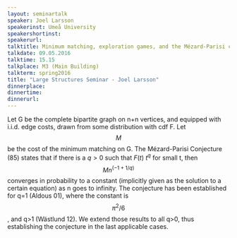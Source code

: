 ```yaml
---
layout: seminartalk
speaker: Joel Larsson
speakerinst: Umeå University
speakershortinst: 
speakerurl: 
talktitle: Minimum matching, exploration games, and the Mézard-Parisi conjecture
talkdate: 09.05.2016
talktime: 15.15
talkplace: M3 (Main Building)
talkterm: spring2016
title: "Large Structures Seminar - Joel Larsson"
dinnerplace: 
dinnertime: 
dinnerurl: 
---
```

Let G be the complete bipartite graph on n+n vertices, and equipped with i.i.d. edge costs, drawn from some distribution with cdf F. Let $$M$$ be the cost of the minimum matching on G. The Mézard-Parisi Conjecture (85) states that if there is a $q>0$ such that $F(t) ~ t^q$ for small t, then $$Mn^(-1+1/q)$$ converges in probability to a constant (implicitly given as the solution to a certain equation) as n goes to infinity. The conjecture has been established for q=1 (Aldous 01), where the constant is $$\pi^2/6$$, and q>1 (Wästlund 12). We extend those results to all q>0, thus establishing the conjecture in the last applicable cases.
